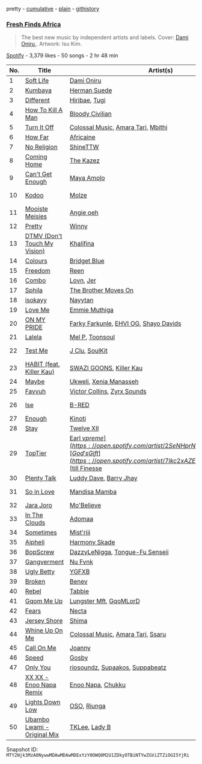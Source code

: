 pretty - [cumulative](/playlists/cumulative/37i9dQZF1DX5C8ObEZ48JQ.md) - [plain](/playlists/plain/37i9dQZF1DX5C8ObEZ48JQ) - [githistory](https://github.githistory.xyz/mackorone/spotify-playlist-archive/blob/main/playlists/plain/37i9dQZF1DX5C8ObEZ48JQ)

### [Fresh Finds Africa ](https://open.spotify.com/playlist/37i9dQZF1DX5C8ObEZ48JQ)

> The best new music by independent artists and labels\. Cover:  <a href="https://open.spotify.com/artist/0WwZMQoxKjgOOicFhd08yx?si=TysBfO4ZQziFb0OwGfQb8g"> Dami Oniru </a>\. Artwork: Isu Kim.

[Spotify](https://open.spotify.com/user/spotify) - 3,379 likes - 50 songs - 2 hr 48 min

| No. | Title | Artist(s) | Album | Length |
|---|---|---|---|---|
| 1 | [Soft Life](https://open.spotify.com/track/1D4hpAqcDvnWI7AizCRpcL) | [Dami Oniru](https://open.spotify.com/artist/0WwZMQoxKjgOOicFhd08yx) | [Soft Life](https://open.spotify.com/album/4SMEuZNsSLvJoebKfQYycJ) | 2:48 |
| 2 | [Kumbaya](https://open.spotify.com/track/0qqnDVxkypgMyfpZpNDzwh) | [Herman Suede](https://open.spotify.com/artist/795E5FXQUgbjuPBxk6igGm) | [Kumbaya](https://open.spotify.com/album/6BfAXgudZUOPpnihrfZcrT) | 2:43 |
| 3 | [Different](https://open.spotify.com/track/1rh9ejTFlDxhfcrGftrJXz) | [Hiribae](https://open.spotify.com/artist/1WqYHHRmIP1FduEtaEicL3), [Tugi](https://open.spotify.com/artist/66RQGuKdIdvRrU3vxIfbc5) | [Different](https://open.spotify.com/album/1trH6Lu0maC1H9e0UBkQx8) | 3:31 |
| 4 | [How To Kill A Man](https://open.spotify.com/track/4SIOfdukGpJsd6hShkXyHb) | [Bloody Civilian](https://open.spotify.com/artist/59gzAeE63TMTxOdjU3Ew0K) | [How To Kill A Man](https://open.spotify.com/album/4tD2HpiRHHdgTJ3aPfebDo) | 2:54 |
| 5 | [Turn It Off](https://open.spotify.com/track/1juwVlJ15TZZXFo4vIEexs) | [Colossal Music](https://open.spotify.com/artist/6jlzMtFLWK4oUNyAeYu520), [Amara Tari](https://open.spotify.com/artist/03cHERVYQ8yOTu6Pu4DCxd), [Mbithi](https://open.spotify.com/artist/3M8x29mEaZklQcMDwHMgKH) | [TURN IT OFF](https://open.spotify.com/album/4ylxBzU0yxcLNsDGkBQnVS) | 3:42 |
| 6 | [How Far](https://open.spotify.com/track/6FmwAa0zRuVRkAYqeehjlD) | [Africaine](https://open.spotify.com/artist/1zS57YVtuOi5HChrk22mT7) | [How Far](https://open.spotify.com/album/2LbebMjAaKVuNyzGY3rRux) | 2:49 |
| 7 | [No Religion](https://open.spotify.com/track/6JcsgUcIpOR0f3K1OZRAfP) | [ShineTTW](https://open.spotify.com/artist/5MMagWgGKYleThIlmQp6wn) | [No Religion](https://open.spotify.com/album/3cyrejkXVcYbXQhiCcu2qB) | 2:17 |
| 8 | [Coming Home](https://open.spotify.com/track/34qs8nKZqP6Mk6GCTTgZx2) | [The Kazez](https://open.spotify.com/artist/64LWPt0A50JOTxHxurU5tN) | [Pair](https://open.spotify.com/album/6M5LBR9GDMFIF3a7ptUJP5) | 2:42 |
| 9 | [Can't Get Enough](https://open.spotify.com/track/553jHYX9KWMe4ww9XnQSb9) | [Maya Amolo](https://open.spotify.com/artist/6e6TdjEmxMCM5CFNrEfX3H) | [Can't Get Enough](https://open.spotify.com/album/7EHk9suPUmKdravDqbzrb2) | 3:57 |
| 10 | [Kodoo](https://open.spotify.com/track/0YUec6C9c7wgGZMMyRu5GZ) | [Molze](https://open.spotify.com/artist/4QBZfmI686SsrZnLLNQkSK) | [Doing The Most](https://open.spotify.com/album/1QbK0bisBb1VNbxYymrfip) | 2:08 |
| 11 | [Mooiste Meisies](https://open.spotify.com/track/4V3i57trY95kxR28rEgMaw) | [Angie oeh](https://open.spotify.com/artist/7rzauTxOgwzrTkkPzi7aAY) | [Mooiste Meisies](https://open.spotify.com/album/6CPg4uM54Rc86XT2bRfamF) | 3:41 |
| 12 | [Pretty](https://open.spotify.com/track/6WdVWpAVtE7CSKophvVSKa) | [Winny](https://open.spotify.com/artist/6QjsZEGqDMbzKvCdfFN5nz) | [Pretty](https://open.spotify.com/album/0XvhZJjWZiuvE8tTcsyjnB) | 2:31 |
| 13 | [DTMV \(Don't Touch My Vision\)](https://open.spotify.com/track/66ebvi27vMsoytonqo7A3D) | [Khalifina](https://open.spotify.com/artist/79MzTwzDXHZkVoX4He1l2l) | [DTMV \(Don't Touch My Vision\)](https://open.spotify.com/album/6yawCJDZwZDV5KDvCzAYzS) | 1:28 |
| 14 | [Colours](https://open.spotify.com/track/5HEEUg2iTaHbHApME7VGJh) | [Bridget Blue](https://open.spotify.com/artist/5EbxOKB0wn1EdeBvwK7kxw) | [Colours](https://open.spotify.com/album/4EoFzMW7gtpxK27BjkKoOd) | 3:44 |
| 15 | [Freedom](https://open.spotify.com/track/6dX5Z7ZyvRpB7Up2FxFdOH) | [Reen](https://open.spotify.com/artist/1GgcqWQZ6Qe1IknvNuKsQG) | [Freedom](https://open.spotify.com/album/5et7GhOvrJEIuqLVyCIhxO) | 3:12 |
| 16 | [Combo](https://open.spotify.com/track/4ZxIvn68usPSQi8qGUmiey) | [Lovn](https://open.spotify.com/artist/7yzmckMWwaSZdJQC5QZ7ws), [Jer](https://open.spotify.com/artist/0xMMzZfYoteEUM0vnJLjgt) | [This Is Lovn](https://open.spotify.com/album/3rBhsljGGbsFt2Z5W7x6Yj) | 2:16 |
| 17 | [Sphila](https://open.spotify.com/track/0eRjEAAgM2ERSlIo98hviS) | [The Brother Moves On](https://open.spotify.com/artist/1lk7zDKaonwqrwKwt8Krd7) | [Sphila](https://open.spotify.com/album/4b96sbHZRnkTRdUvlbiQga) | 5:49 |
| 18 | [isokayy](https://open.spotify.com/track/4KllMRS8PusIOli57We3Ro) | [Nayytan](https://open.spotify.com/artist/47490MMNgWEGtEQWlgEp32) | [isokayy](https://open.spotify.com/album/5hqQNQaXt1bGp9UTbBkabi) | 2:33 |
| 19 | [Love Me](https://open.spotify.com/track/5OG3fwH8vjE3pU6FwFVI5x) | [Emmie Muthiga](https://open.spotify.com/artist/3C7QGmFonaPwN5s7loihkR) | [Love Me](https://open.spotify.com/album/4NSFkhmvAQIaXL9f1Qw57e) | 3:18 |
| 20 | [ON MY PRIDE](https://open.spotify.com/track/29D3rPke50JCboWchtHODn) | [Farky Farkunle](https://open.spotify.com/artist/75cgADDzuvcv2TBGqs9j2L), [EHVI OG](https://open.spotify.com/artist/5q14ReLCCZHU02MzV1wfg8), [Shayo Davids](https://open.spotify.com/artist/5iq9xZgHRSltyOnP0ag1X9) | [ON MY PRIDE](https://open.spotify.com/album/0sHkKFORlciPVmKFRfBCrQ) | 2:52 |
| 21 | [Lalela](https://open.spotify.com/track/3gkXGHnevFPIpdf3sLRc6b) | [Mel P](https://open.spotify.com/artist/4kLGDSOFoiTDwxxkn0X4LE), [Toonsoul](https://open.spotify.com/artist/6Zy4Iq7USVFEb92zmEdURO) | [Lalela](https://open.spotify.com/album/1vxebVn2TsUWbI8xz7hlSc) | 6:33 |
| 22 | [Test Me](https://open.spotify.com/track/2pmTALnJfdnbmycrISPU9X) | [J Clu](https://open.spotify.com/artist/4chXn8lojY5U525zyqdx9z), [SoulKit](https://open.spotify.com/artist/30FeLzJPttLVuGY9DDjsPh) | [Growing Pains](https://open.spotify.com/album/3SiU4bbSW6NBN1j8Fno6JI) | 2:05 |
| 23 | [HABIT \(feat\. Killer Kau\)](https://open.spotify.com/track/3Cvkk8JTZW0QzdePkIwBIZ) | [SWAZI GOONS](https://open.spotify.com/artist/56sVSq3yFAZwkm2lgasESt), [Killer Kau](https://open.spotify.com/artist/53ZXQRpE0KfS0GRrgctR4R) | [HABIT \(feat\. Killer Kau\)](https://open.spotify.com/album/49luS6B9cvo5p2zTnWV9kU) | 5:45 |
| 24 | [Maybe](https://open.spotify.com/track/5ScaS6Mo99bBAwmdiwXuXf) | [Ukweli](https://open.spotify.com/artist/5I48tG854vS1rY1isuMOgQ), [Xenia Manasseh](https://open.spotify.com/artist/2J4IvVbi2h1wB2A0p5kd86) | [Maybe](https://open.spotify.com/album/6ysPJXcTmoFKU3SUmbghZE) | 3:28 |
| 25 | [Fayvuh](https://open.spotify.com/track/1ru09kaqYqc6E6R60vzbpL) | [Victor Collins](https://open.spotify.com/artist/2cx2q93TdyDvgatIURJOAH), [Zyrx Sounds](https://open.spotify.com/artist/3uCdVvSdtUXzppPVXDQYSw) | [Fayvuh](https://open.spotify.com/album/4ArZsOCUcZYOXD49dIUdQO) | 3:00 |
| 26 | [Ise](https://open.spotify.com/track/1MFLBtcO300hlclC9nkSBz) | [B\-RED](https://open.spotify.com/artist/6gGH04KywUUbUWc6tmXTpM) | [Good Music for Bad Days](https://open.spotify.com/album/2wFChgx9vhLGG90JRX9kXm) | 3:51 |
| 27 | [Enough](https://open.spotify.com/track/604EBEcVgETlw2yG0qH4Sr) | [Kinoti](https://open.spotify.com/artist/45KLKfGTZLK4BUZAv2l5sm) | [Enough](https://open.spotify.com/album/5GvLqmGHBeQ82Yo4TQ6Sgc) | 3:37 |
| 28 | [Stay](https://open.spotify.com/track/1nvmbch5gbBGCcgyv1T7Yx) | [Twelve XII](https://open.spotify.com/artist/5Xy5YahwMWeQneQEjYnzHi) | [Stay](https://open.spotify.com/album/37U6koHcGoQIQT64ykPt1u) | 3:22 |
| 29 | [TopTier](https://open.spotify.com/track/5QSjjQFGNrIZWy8fe0P498) | [Earl $vpreme](https://open.spotify.com/artist/2SeNHprNTXlEmP8sUuqzyx), [God's Gift](https://open.spotify.com/artist/7lkc2xAZEU1jw7v8vv3fBs), [$till Finesse](https://open.spotify.com/artist/6FeLkA08OwkGuBvEdeWqIA) | [TopTier](https://open.spotify.com/album/2a3aELls3SgvQSHaCJO5Me) | 2:18 |
| 30 | [Plenty Talk](https://open.spotify.com/track/5Gejf8nwh5kBpAtWBZo809) | [Luddy Dave](https://open.spotify.com/artist/6cu9c86Oj2HaHYvkcjFwrL), [Barry Jhay](https://open.spotify.com/artist/1iqokWFu0o5C72D1x5MuLt) | [Plenty Talk](https://open.spotify.com/album/3GDu6DIhcHhO53U5QBXhJn) | 2:17 |
| 31 | [So in Love](https://open.spotify.com/track/3ys7eqPCS7eo3x53o7RKRc) | [Mandisa Mamba](https://open.spotify.com/artist/60WJJpwxbL7mkSEjLNdB8p) | [Pain Love Money](https://open.spotify.com/album/2sp50rczCPNgQ3ch5GOEVx) | 3:30 |
| 32 | [Jara Joro](https://open.spotify.com/track/1HZd6S5XRpOqUTqQI4yH0Y) | [Mo'Believe](https://open.spotify.com/artist/2JZT6fRSlCQFOnSvkwJ8PW) | [Odù](https://open.spotify.com/album/6qzkMjuDOVxqdYv9bYqPIS) | 2:50 |
| 33 | [In The Clouds](https://open.spotify.com/track/4CIOeAaG7HTGFL2OZjbB9k) | [Adomaa](https://open.spotify.com/artist/4D29Hq7QjKomhnDDvyb99e) | [In The Clouds](https://open.spotify.com/album/79eYcHk7WngNWEIAP68pmn) | 3:23 |
| 34 | [Sometimes](https://open.spotify.com/track/0q4CRMVCf5o6V1d6c6pVK3) | [Mist'riii](https://open.spotify.com/artist/2ET4fikSmaataNBz8cJM4e) | [Sometimes](https://open.spotify.com/album/4K8SHozX9PLHi2Dst9kCpx) | 3:43 |
| 35 | [Aipheli](https://open.spotify.com/track/2fJhe1SlxsyupwRJcKGyJg) | [Harmony Skade](https://open.spotify.com/artist/0FEPDaDH5TguJX61bQ4aU5) | [Aipheli](https://open.spotify.com/album/5LyK1UAL3E0BqXnTPjmegN) | 3:05 |
| 36 | [BopScrew](https://open.spotify.com/track/2QdJw8EBTCJuAJXF2QtjOU) | [DazzyLeNigga](https://open.spotify.com/artist/7dGH3AujymaCEYN0sgKO5s), [Tongue\-Fu Senseii](https://open.spotify.com/artist/0wwLeCrkyBWdgQ34XZqEnC) | [BopScrew](https://open.spotify.com/album/7dfnhnnnO5i8u1C4aWLuAY) | 2:27 |
| 37 | [Gangverment](https://open.spotify.com/track/2sEswtS0JbRU8WnjciNz8I) | [Nu Fvnk](https://open.spotify.com/artist/30XGohmPXRz344ZBt74x2R) | [Gangverment](https://open.spotify.com/album/2izp2Z7ZsXy5Ks3A6ApDUg) | 2:06 |
| 38 | [Ugly Betty](https://open.spotify.com/track/7vW68KNyrZ5tuVSuga7Ri1) | [YGFXB](https://open.spotify.com/artist/4JCRKPO4JbNGfLXm7R7Fqx) | [Ugly Betty](https://open.spotify.com/album/0HXRrTNRamnF2YTNP5XeMR) | 2:51 |
| 39 | [Broken](https://open.spotify.com/track/4l4K1xbcA3sSF4jDDZnDWg) | [Benev](https://open.spotify.com/artist/0PDqRrs5DTuSFinAp6O7CP) | [Broken](https://open.spotify.com/album/0ZFMDAAlCNOmALY22sfgBd) | 2:52 |
| 40 | [Rebel](https://open.spotify.com/track/0A2eLMuwWiVQ8ZUBgMjEoh) | [Tabbie](https://open.spotify.com/artist/7j1ghgRs74P3Apm9pi1yWy) | [Rebel](https://open.spotify.com/album/4FWnpSJcczQgLTvJEdEC4J) | 3:02 |
| 41 | [Gqom Me Up](https://open.spotify.com/track/4VcJPVFKEmyCzINW9WKrab) | [Lungster Mft](https://open.spotify.com/artist/0kJWoGQG7Lorzez8uriJiu), [GqoMLorD](https://open.spotify.com/artist/6vFMjOEA3AVavs4vc2qcE5) | [Gqom Me Up](https://open.spotify.com/album/1K0oLEUxW8YjU1ojSUNwbd) | 6:15 |
| 42 | [Fears](https://open.spotify.com/track/3XCIEKQ3tbyInsMSOQ4jlP) | [Necta](https://open.spotify.com/artist/4Bo3ajDWVahXScC5N04S8u) | [Fears](https://open.spotify.com/album/1tjMiV9tVUXedyMawaZ4u4) | 1:27 |
| 43 | [Jersey Shore](https://open.spotify.com/track/3vT2IdQrA4kaAb2T8cHty7) | [Shima](https://open.spotify.com/artist/0Y95vyqH0ymzvUrtqahZsw) | [Jersey Shore](https://open.spotify.com/album/1WnyDcdOJYXY1zl8fi9u9U) | 3:26 |
| 44 | [Whine Up On Me](https://open.spotify.com/track/0lcDawdLB5YOpHj6gdEerM) | [Colossal Music](https://open.spotify.com/artist/6jlzMtFLWK4oUNyAeYu520), [Amara Tari](https://open.spotify.com/artist/03cHERVYQ8yOTu6Pu4DCxd), [Ssaru](https://open.spotify.com/artist/1ARD1FbyU6v65XIlpYLbMW) | [WHINE UP ON ME](https://open.spotify.com/album/5BKVsKRXhNALgj8rtimVFv) | 3:05 |
| 45 | [Call On Me](https://open.spotify.com/track/17CX4RtACoNNYfq7sk8QTf) | [Joanny](https://open.spotify.com/artist/7mNtIw5k6cbKytRLhPIye2) | [Call On Me](https://open.spotify.com/album/7pcYv7Nvls8lrZyCzVHHjq) | 3:05 |
| 46 | [Speed](https://open.spotify.com/track/0fi9ik8VYopdEniltywFPB) | [Gosby](https://open.spotify.com/artist/0HQjnQJP084JEYuqGNJ7B0) | [Speed](https://open.spotify.com/album/2rzzeFv6UvtS4LZ0AA04dI) | 3:27 |
| 47 | [Only You](https://open.spotify.com/track/23CCpqQxBcgN1zneFOeHLD) | [riosoundz](https://open.spotify.com/artist/2MyRMBg8s5gjvOU2jBEawI), [Supaakos](https://open.spotify.com/artist/48IEcIlXvzSLbnfxAC4c6B), [Suppabeatz](https://open.spotify.com/artist/2F9P5fKTh8HT5LqxT1RNfW) | [Only You](https://open.spotify.com/album/32dXSAHJR80Ac6yGxvKHpP) | 2:51 |
| 48 | [XX XX \- Enoo Napa Remix](https://open.spotify.com/track/5ulVDD2bMcqMd4MgBAKYr6) | [Enoo Napa](https://open.spotify.com/artist/5KPid3HkjjnBN4PeUqllHC), [Chukku](https://open.spotify.com/artist/7tsGLSY4SLPBUJcw1DwhGa) | [XX XX \(Enoo Napa Remix\)](https://open.spotify.com/album/7nQpcH4F26cgvGeYfkKO9D) | 7:01 |
| 49 | [Lights Down Low](https://open.spotify.com/track/7l5k2x7gv3mWPSTa84AmjE) | [OSO](https://open.spotify.com/artist/62fPxmuEy5IX40T8omAeB2), [Riunga](https://open.spotify.com/artist/5p6jlUhwtOoesY5LJ2awoN) | [R\-/LBT](https://open.spotify.com/album/2V04iRsZlNM9DCPP4wYkKc) | 3:50 |
| 50 | [Ubambo Lwami \- Original Mix](https://open.spotify.com/track/6MACGNLhzNngfbv5d2pWgw) | [TKLee](https://open.spotify.com/artist/3Y53hVmBhqkbhLdjGc9p7z), [Lady B](https://open.spotify.com/artist/67gP34NqUfLLNRjt1QLcG2) | [Ubambo Lwami](https://open.spotify.com/album/7ycwpFPikp7sUwjL0OYv4B) | 6:55 |

Snapshot ID: `MTY2Njk3MzA0NywwMDAwMDAwMDExYzY0OWQ0M2U1ZDkyOTBiNTYwZGViZTZiOGI5YjRi`
